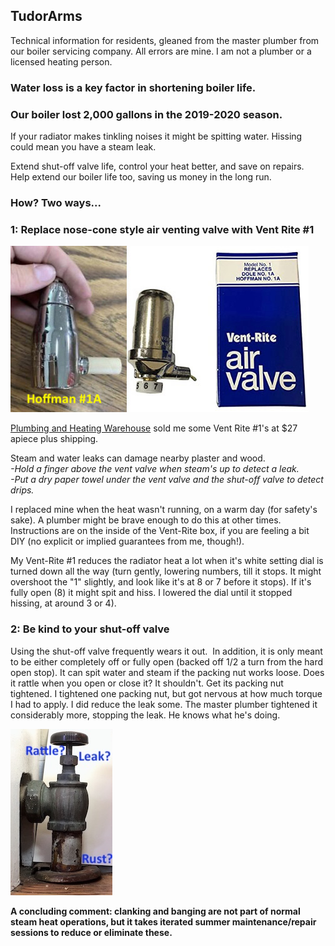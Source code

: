 ## TudorArms 

Technical information for residents, gleaned from the master plumber from our boiler servicing company.  All errors are mine.  I am not a plumber or a licensed heating person.   

### Water loss is a key factor in shortening boiler life.
### Our boiler lost 2,000 gallons in the 2019-2020 season.


If your radiator makes tinkling noises it might be spitting water.  Hissing could mean you have a steam leak.  


Extend shut-off valve life, control your heat better, and save on repairs.  Help extend our boiler life too, saving us money in the long run.


### How? Two ways...

### 1: Replace nose-cone style air venting valve with Vent Rite #1
![Valves](RadiatorValvesTxt.jpg)

[Plumbing and Heating Warehouse](https://www.phwarehouse.com/) sold me some Vent Rite #1's at $27 apiece plus shipping.  
	
Steam and water leaks can damage nearby plaster and wood.  
	*-Hold a finger above the vent valve when steam's up to detect a leak.  
	-Put a dry paper towel under the vent valve and the shut-off valve to detect drips.*

I replaced mine when the heat wasn't running, on a warm day (for safety's sake).  A plumber might be brave enough to do this at other times.  Instructions are on the inside of the Vent-Rite box, if you are feeling a bit DIY (no explicit or implied guarantees from me, though!).   

My Vent-Rite #1 reduces the radiator heat a lot when it's white setting dial is turned down all the way (turn gently, lowering numbers, till it stops.  It might overshoot the "1" slightly, and look like it's at 8 or 7 before it stops).  If it's fully open (8) it might spit and hiss.  I lowered the dial until it stopped hissing, at around 3 or 4).


### 2: Be kind to your shut-off valve
Using the shut-off valve frequently wears it out.  In addition, it is only meant to be either completely off or fully open (backed off 1/2 a turn from the hard open stop).  It can spit water and steam if the packing nut works loose.  Does it rattle when you open or close it?  It shouldn't.  Get its packing nut tightened.  I tightened one packing nut, but got nervous at how much torque I had to apply.  I did reduce the leak some.  The master plumber tightened it considerably more, stopping the leak.  He knows what he's doing.

![Shutoff](ShutoffRad.jpg)


**A concluding comment: clanking and banging are not part of normal steam heat operations, but it takes iterated summer maintenance/repair sessions to reduce or eliminate these.**